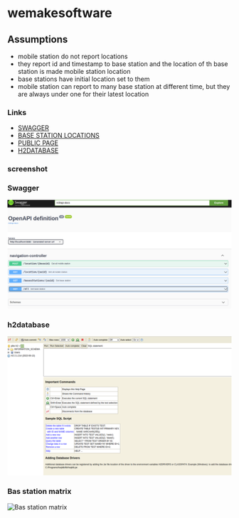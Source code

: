 # wemakesoftware

## Assumptions
* mobile station do not report locations
* they report id and timestamp to base station and the location of th base station is made mobile station location
* base stations have initial location set to them
* mobile station can report to many base station at different time, but they are always under one for their latest location

### Links

* [SWAGGER](http://localhost:8080/swagger-ui/index.html#/)
* [BASE STATION LOCATIONS](http://localhost:8080/public/index.html) 
* [PUBLIC PAGE](http://localhost:8080/public/index.html) 
* [H2DATABASE](http://localhost:8080/h2-console) 

### screenshot

### Swagger

![Swagger](screenshots/swagger.png)

### h2database

![h2database](screenshots/h2databaseconsole.png)

### Bas station matrix

![Bas station matrix](./public%20bs%20locations%20.png)


